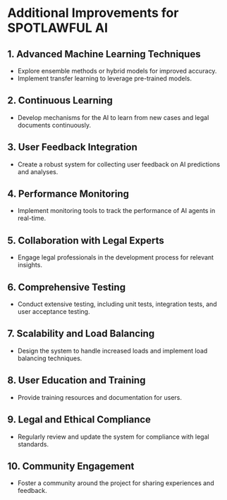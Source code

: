 # Additional Improvements for SPOTLAWFUL AI

## 1. Advanced Machine Learning Techniques

- Explore ensemble methods or hybrid models for improved accuracy.
- Implement transfer learning to leverage pre-trained models.

## 2. Continuous Learning

- Develop mechanisms for the AI to learn from new cases and legal documents continuously.

## 3. User Feedback Integration

- Create a robust system for collecting user feedback on AI predictions and analyses.

## 4. Performance Monitoring

- Implement monitoring tools to track the performance of AI agents in real-time.

## 5. Collaboration with Legal Experts

- Engage legal professionals in the development process for relevant insights.

## 6. Comprehensive Testing

- Conduct extensive testing, including unit tests, integration tests, and user acceptance testing.

## 7. Scalability and Load Balancing

- Design the system to handle increased loads and implement load balancing techniques.

## 8. User Education and Training

- Provide training resources and documentation for users.

## 9. Legal and Ethical Compliance

- Regularly review and update the system for compliance with legal standards.

## 10. Community Engagement

- Foster a community around the project for sharing experiences and feedback.
